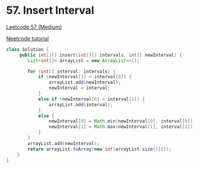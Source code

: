# 57. Insert Interval

[Leetcode 57 (Medium)][57]

[Neetcode tutorial][1]

[57]: https://leetcode.com/problems/insert-interval/description/

[1]: https://www.youtube.com/watch?v=A8NUOmlwOlM&list=PLot-Xpze53ldVwtstag2TL4HQhAnC8ATf&index=34;

```java
class Solution {
     public int[][] insert(int[][] intervals, int[] newInterval) {
        List<int[]> arrayList = new ArrayList<>();

        for (int[] interval: intervals) {
            if (newInterval[1] < interval[0]) {
                arrayList.add(newInterval);
                newInterval = interval;
            }
            else if (newInterval[0] > interval[1]) {
                arrayList.add(interval);
            }
            else {
                newInterval[0] = Math.min(newInterval[0], interval[0]);
                newInterval[1] = Math.max(newInterval[1], interval[1]);
            }
        }
        arrayList.add(newInterval);
        return arrayList.toArray(new int[arrayList.size()][]);
    }
}
```
